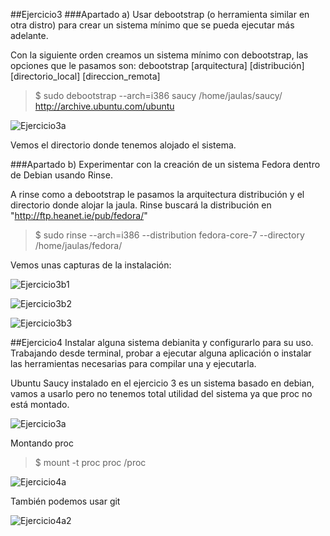 ##Ejercicio3
###Apartado a)
Usar debootstrap (o herramienta similar en otra distro) para crear un sistema mínimo que se pueda ejecutar más adelante.

Con la siguiente orden creamos un sistema mínimo con debootstrap, las opciones que le pasamos son: debootstrap [arquitectura] [distribución] [directorio_local] [direccion_remota]

>$ sudo debootstrap --arch=i386 saucy /home/jaulas/saucy/ http://archive.ubuntu.com/ubuntu

![Ejercicio3a](https://raw.github.com/rogegg/IV-GII-13-14/master/Tema2/capturas/ejercicio3a.png)

Vemos el directorio donde tenemos alojado el sistema.

###Apartado b)
Experimentar con la creación de un sistema Fedora dentro de Debian usando Rinse.

A rinse como a debootstrap le pasamos la arquitectura distribución y el directorio donde alojar la jaula. Rinse buscará la distribución en "http://ftp.heanet.ie/pub/fedora/"

>$ sudo rinse --arch=i386 --distribution fedora-core-7 --directory /home/jaulas/fedora/

Vemos unas capturas de la instalación:

![Ejercicio3b1](https://raw.github.com/rogegg/IV-GII-13-14/master/Tema2/capturas/ejercicio3b1.png)

![Ejercicio3b2](https://raw.github.com/rogegg/IV-GII-13-14/master/Tema2/capturas/ejercicio3b2.png)

![Ejercicio3b3](https://raw.github.com/rogegg/IV-GII-13-14/master/Tema2/capturas/ejercicio3b3.png)

##Ejercicio4
Instalar alguna sistema debianita y configurarlo para su uso. Trabajando desde terminal, probar a ejecutar alguna aplicación o instalar las herramientas necesarias para compilar una y ejecutarla.

Ubuntu Saucy instalado en el ejercicio 3 es un sistema basado en debian, vamos a usarlo pero no tenemos total utilidad del sistema ya que proc no está montado.

![Ejercicio3a](https://raw.github.com/rogegg/IV-GII-13-14/master/Tema2/capturas/ejercicio3a.png)

Montando proc
>$ mount -t proc proc /proc

![Ejercicio4a](https://raw.github.com/rogegg/IV-GII-13-14/master/Tema2/capturas/ejercicio4a.png)

También podemos usar git 

![Ejercicio4a2](https://raw.github.com/rogegg/IV-GII-13-14/master/Tema2/capturas/ejercicio4a2.png)


